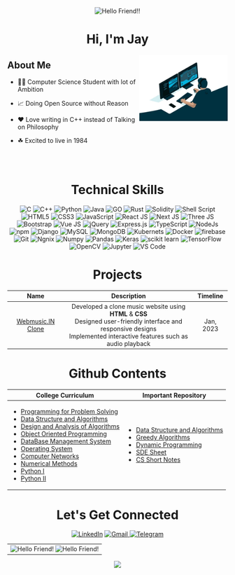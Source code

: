 <div align="center">
	<!-- <img alt="Banner" src="./assets/wakeup.gif" /> -->
	<img src="https://readme-typing-svg.demolab.com?font=Fira+Code&pause=1000&color=24EFF7&center=true&vCenter=true&multiline=true&repeat=false&width=500&height=150&lines=declare+Variables+not+Wars;build+Packages+not+Walls;execute+Programs+not+People;throw+Exceptions+not+Stones;.+.+.+" alt="Hello Friend!!" />
</div>

<h1 align="center">Hi, I'm Jay</h1>
<img width="40%" align="right" src="./assets/code.webp" >

<h2>About Me</h2>

- 👨‍🎓 Computer Science Student with lot of Ambition

- 📈 Doing Open Source without Reason

- ❤️ Love writing in C++ instead of Talking on Philosophy

- ☘ Excited to live in 1984

<br><br>

<h1 align="center">Technical Skills</h1>

<p align="center"> 
	<img alt="C" src="https://img.shields.io/badge/c-%2300599C.svg?&style=for-the-badge&logo=c&logoColor=white" />
	<img alt="C++" src="https://img.shields.io/badge/c++-%2300599C.svg?&style=for-the-badge&logo=c%2B%2B&ogoColor=white" />
	<img alt="Python" src="https://img.shields.io/badge/python-%2314354C.svg?style=for-the-badge&logo=python&logoColor=white"/>
	<img alt="Java" src="https://img.shields.io/badge/java-%23ED8B00.svg?&style=for-the-badge&logo=java&logoColor=white" />
	<img alt="GO" src="https://img.shields.io/badge/go-%2300ADD8.svg?&style=for-the-badge&logo=go&logoColor=white" />
	<img alt="Rust" src="https://img.shields.io/badge/rust-%23000000.svg?&style=for-the-badge&logo=rust&logoColor=white" />
	<img alt="Solidity" src="https://img.shields.io/badge/Solidity-%23363636.svg?&style=for-the-badge&logo=solidity&logoColor=white" />
	<img alt="Shell Script" src="https://img.shields.io/badge/shell_script-%23121011.svg?&style=for-the-badge&logo=gnu-bash&logoColor=white" />
	<img alt="HTML5" src="https://img.shields.io/badge/html5-%23E34F26.svg?&style=for-the-badge&logo=html5&logoColor=white" />
	<img alt="CSS3" src="https://img.shields.io/badge/css3-%231572B6.svg?&style=for-the-badge&logo=css3&logoColor=white" />
	<img alt="JavaScript" src="https://img.shields.io/badge/javascript-%23323330.svg?&style=for-the-badge&logo=javascript&logoColor=%23F7DF1E" />
	<img alt="React JS" src="https://img.shields.io/badge/react-%2320232a.svg?&style=for-the-badge&logo=react&logoColor=%2361DAFB" />
	<img alt="Next JS" src="https://img.shields.io/badge/Next-black?&style=for-the-badge&logo=next.js&logoColor=white" />
	<img alt="Three JS" src="https://img.shields.io/badge/threejs-black?&style=flat&logo=three.js&logoColor=white" />
	<img alt="Bootstrap" src="https://img.shields.io/badge/bootstrap-%23563D7C.svg?style=for-the-badge&logo=bootstrap&logoColor=white" />
	<img alt="Vue JS" src="https://img.shields.io/badge/vuejs-%2335495e.svg?style=for-the-badge&logo=vuedotjs&logoColor=%234FC08D" />
	<img alt="jQuery" src="https://img.shields.io/badge/jQuery-0769AD?style=for-the-badge&logo=jquery&logoColor=white" />
	<img alt="Express.js" src="https://img.shields.io/badge/Express.js-000000?style=for-the-badge&logo=express&logoColor=white" />
	<img alt="TypeScript" src="https://img.shields.io/badge/typescript-%23007ACC.svg?style=for-the-badge&logo=typescript&logoColor=white" />
	<img alt="NodeJs" src="https://img.shields.io/badge/Node.js-339933?style=for-the-badge&logo=nodedotjs&logoColor=white" />
	<img alt="npm" src="https://img.shields.io/badge/npm-CB3837?style=for-the-badge&logo=npm&logoColor=white" />
	<img alt="Django" src="https://img.shields.io/badge/django-%23092E20.svg?style=for-the-badge&logo=django&logoColor=white" />
	<img alt="MySQL" src="https://img.shields.io/badge/MySQL-00000F?style=for-the-badge&logo=mysql&logoColor=white" />
	<img alt="MongoDB" src="https://img.shields.io/badge/MongoDB-white?style=for-the-badge&logo=mongodb&logoColor=4EA94B" />
	<img alt="Kubernets" src="https://img.shields.io/badge/kubernetes-326ce5.svg?&style=for-the-badge&logo=kubernetes&logoColor=white" />
	<img alt="Docker" src="https://img.shields.io/badge/docker-%230db7ed.svg?&style=for-the-badge&logo=docker&logoColor=white" />
	<img alt="firebase" src="https://img.shields.io/badge/firebase-ffca28?style=for-the-badge&logo=firebase&logoColor=black" />
	<img alt="Git" src="https://img.shields.io/badge/Git-F05032?style=for-the-badge&logo=git&logoColor=white" />
	<img alt="Ngnix" src="https://img.shields.io/badge/nginx-%23009639.svg?style=for-the-badge&logo=nginx&logoColor=white" />
	<img alt="Numpy" src="https://img.shields.io/badge/Numpy-777BB4?style=for-the-badge&logo=numpy&logoColor=white" />
	<img alt="Pandas" src="https://img.shields.io/badge/Pandas-2C2D72?style=for-the-badge&logo=pandas&logoColor=white" />
	<img alt="Keras" src="https://img.shields.io/badge/Keras-D00000?style=for-the-badge&logo=Keras&logoColor=white" />
	<img alt="scikit learn" src="https://img.shields.io/badge/scikit_learn-F7931E?style=for-the-badge&logo=scikit-learn&logoColor=white" />  
	<img alt="TensorFlow" src="https://img.shields.io/badge/TensorFlow-FF6F00?style=for-the-badge&logo=TensorFlow&logoColor=white" />
	<img alt="OpenCV" src="https://img.shields.io/badge/OpenCV-27338e?style=for-the-badge&logo=OpenCV&logoColor=white" />
	<img alt="Jupyter" src="https://img.shields.io/badge/Jupyter-F37626.svg?&style=for-the-badge&logo=Jupyter&logoColor=white" />
	<img alt="VS Code" src="https://img.shields.io/badge/Visual_Studio_Code-0078D4?style=for-the-badge&logo=visual%20studio%20code&logoColor=white" />
</p>


<h1 align="center">Projects</h1>

<div align="center">
	<table width=100%>
		<thead>
			<tr>
				<th align="center">Name</th>
				<th align="center">Description</th>
				<th align="center">Timeline</th>
	    	</tr>
	    </thead>
	    <tbdy>
	    	<tr>
	    		<td align="center"><a target="_blank" href="https://github.com/jay-neo/Code-4-Web">Webmusic.IN Clone</a></td>
	    		<td align="center">Developed a clone music website using <b>HTML</b> & <b>CSS</b><br>Designed user-friendly interface and responsive designs<br>Implemented interactive features such as audio playback</td>
	    		<td align="center">Jan, 2023</td>
	    	</tr>
	    </tbody>
	</table>
</div>



<h1 align="center">Github Contents</h1>

<div align="center">
	<table  width=100%>
		<thead>
			<tr>
				<th>College Curriculum</th>
				<th>Important Repository</th>
	    	</tr>
	    </thead>
	    <tbody>
		    <tr>
		    	<td>
		    		<ul>
		    			<li><a target="_blank" href="https://github.com/jay-neo/PPS">Programming for Problem Solving</a></li>
			    		<li><a target="_blank" href="https://github.com/jay-neo/DSA-I">Data Structure and Algorithms</a></li>
		    			<li><a target="_blank" href="https://github.com/jay-neo/DAA">Design and Analysis of Algorithms</a></li>
		    			<li><a target="_blank" href="https://github.com/jay-neo/OPPs">Object Oriented Programming</a></li>
		    			<li><a target="_blank" href="https://github.com/jay-neo/DBMS">DataBase Management System</a></li>
		    			<li><a target="_blank" href="https://github.com/jay-neo/OS">Operating System</a></li>
		    			<li><a target="_blank" href="https://github.com/jay-neo/CN">Computer Networks</a></li>
		    			<li><a target="_blank" href="https://github.com/jay-neo/NM">Numerical Methods</a></li>
		    			<li><a target="_blank" href="https://github.com/jay-neo/Python-I">Python I</a></li>
		    			<li><a target="_blank" href="https://github.com/jay-neo/Python-II">Python II</a></li>
		    		</ul>
		    	</td>
		    	<td>
		    		<ul>
			    		<li><a target="_blank" href="https://github.com/jay-neo/DSA-II">Data Structure and Algorithms</a></li>
		    			<li><a target="_blank" href="https://github.com/jay-neo/GreedyAlgorithms">Greedy Algorithms</a></li>
		    			<li><a target="_blank" href="https://github.com/jay-neo/DP">Dynamic Programming</a></li>
		    			<li><a target="_blank" href="https://github.com/jay-neo/SDE-Sheet">SDE Sheet</a></li>
			    		<li><a target="_blank" href="https://github.com/jay-neo/CS-Notes">CS Short Notes</a></li>
		    		</ul>
		    	</td>
	    	</tr>
	    </tbody>
	</table>
</div>



<h1 align="center">Let's Get Connected</h1>
<div align="center">
	<a target="_blank" href="https://www.linkedin.com/in/jagadish-sau/"><img alt="LinkedIn" src="https://img.shields.io/badge/linkedin%20-%230077B5.svg?&style=for-the-badge&logo=linkedin&logoColor=white" /></a>
	<a href="mailto:code.jay.neo@gmail.com"><img  alt="Gmail" src="https://img.shields.io/badge/Gmail-D14836?style=for-the-badge&logo=gmail&logoColor=white" />
	<a target="_blank" href="https://t.me/JAY_NE0"><img alt="Telegram" src="https://img.shields.io/badge/Telegram-2CA5E0?style=for-the-badge&logo=telegram&logoColor=white"></a>
</div>

   
<table>
	<tr> 
		<td>
			<img src="https://github-readme-stats.vercel.app/api?username=jay-neo&include_all_commits=true&count_private=true&show_icons=true&line_height=20&title_color=7A7ADB&icon_color=2234AE&text_color=D3D3D3&bg_color=0,000000,130F40" alt="Hello Friend!" />
			<img src="https://github-readme-stats.vercel.app/api/top-langs?username=jay-neo&show_icons=true&locale=en&layout=compact&title_color=7A7ADB&icon_color=2234AE&text_color=D3D3D3&bg_color=0,000000,130F40" alt="Hello Friend!" />
		</td>
	</tr>
</table>

<p align="center">
	<img src="https://profile-counter.glitch.me/jay-neo/count.svg" />
</p>

